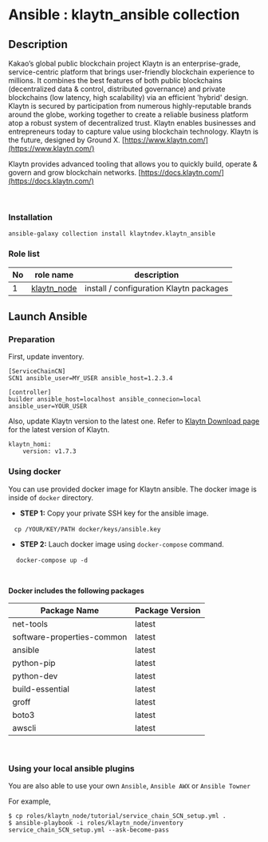 
# Ansible : klaytn_ansible collection

## Description

Kakao’s global public blockchain project Klaytn is an enterprise-grade, service-centric platform that brings user-friendly blockchain experience to millions. It combines the best features of both public blockchains (decentralized data & control, distributed governance) and private blockchains (low latency, high scalability) via an efficient 'hybrid' design. Klaytn is secured by participation from numerous highly-reputable brands around the globe, working together to create a reliable business platform atop a robust system of decentralized trust. Klaytn enables businesses and entrepreneurs today to capture value using blockchain technology. Klaytn is the future, designed by Ground X. [https://www.klaytn.com/](https://www.klaytn.com/)

Klaytn provides advanced tooling that allows you to quickly build, operate & govern and grow blockchain networks. [https://docs.klaytn.com/](https://docs.klaytn.com/)

<br>

### Installation
```
ansible-galaxy collection install klaytndev.klaytn_ansible
```

### Role list
No           |   role name   |  description
------------ | ------------- | -------------
 1           |    [klaytn_node](https://github.com/klaytn/klaytn-ansible/tree/master/roles/klaytn_node)     |   install / configuration Klaytn packages

## Launch Ansible
### Preparation
First, update inventory.

```
[ServiceChainCN]
SCN1 ansible_user=MY_USER ansible_host=1.2.3.4

[controller]
builder ansible_host=localhost ansible_connecion=local ansible_user=YOUR_USER
```
Also, update Klaytn version to the latest one.
Refer to [Klaytn Download page](https://docs.klaytn.com/node/download)
for the latest version of Klaytn.

```
klaytn_homi:
    version: v1.7.3
```

### Using docker
You can use provided docker image for Klaytn ansible. The docker image is inside of `docker` directory.

* **STEP 1:**  Copy your private SSH key for the ansible image.

&nbsp;&nbsp;&nbsp;`cp /YOUR/KEY/PATH docker/keys/ansible.key`

* **STEP 2:** Lauch docker image using `docker-compose` command.

&nbsp;&nbsp;&nbsp;&nbsp;`docker-compose up -d `

<br>

**Docker includes the following packages**

Package Name               | Package Version
-------------------------- | -------------
net-tools                  | latest
software-properties-common | latest
ansible                    | latest
python-pip                 | latest
python-dev                 | latest
build-essential            | latest
groff                      | latest
boto3                      | latest
awscli                     | latest

<br>


### Using your local ansible plugins

You are also able to use your own `Ansible`, `Ansible AWX` or `Ansible Towner`

For example,
```
$ cp roles/klaytn_node/tutorial/service_chain_SCN_setup.yml .
$ ansible-playbook -i roles/klaytn_node/inventory service_chain_SCN_setup.yml --ask-become-pass
```
